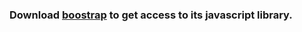 ### Download [boostrap](http://getbootstrap.com/getting-started/) to get access to its javascript library.

